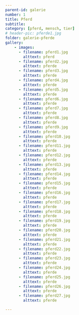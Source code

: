 ```yaml
---
parent-id: galerie
number: 1
title: Pferd
subtitle: 
category: [pferd, mensch, tier]
# header-pic: pferde1.jpg
folder: galerie-pferde
gallery:
    - images:
      - filename: pferd1.jpg
        alttext: pferd
      - filename: pferd2.jpg
        alttext: pferde     
      - filename: pferd3.jpg
        alttext: pferde
      - filename: pferd4.jpg
        alttext: pferde
      - filename: pferd5.jpg
        alttext: pferde
      - filename: pferd6.jpg
        alttext: pferde
      - filename: pferd7.jpg
        alttext: pferde
      - filename: pferd8.jpg
        alttext: pferde
      - filename: pferd9.jpg
        alttext: pferde
      - filename: pferd10.jpg
        alttext: pferde
      - filename: pferd11.jpg
        alttext: pferde
      - filename: pferd12.jpg
        alttext: pferde
      - filename: pferd13.jpg
        alttext: pferde 
      - filename: pferd14.jpg
        alttext: pferde
      - filename: pferd15.jpg
        alttext: pferde
      - filename: pferd16.jpg
        alttext: pferde
      - filename: pferd17.jpg
        alttext: pferde
      - filename: pferd18.jpg
        alttext: pferde
      - filename: pferd19.jpg
        alttext: pferde
      - filename: pferd20.jpg
        alttext: pferde 
      - filename: pferd21.jpg
        alttext: pferde
      - filename: pferd22.jpg
        alttext: pferde
      - filename: pferd23.jpg
        alttext: pferde
      - filename: pferd24.jpg
        alttext: pferde
      - filename: pferd25.jpg
        alttext: pferde
      - filename: pferd26.jpg
        alttext: pferde
      - filename: pferd27.jpg
        alttext: pferde

---
```

<!-- beschreibender Text hier -->
